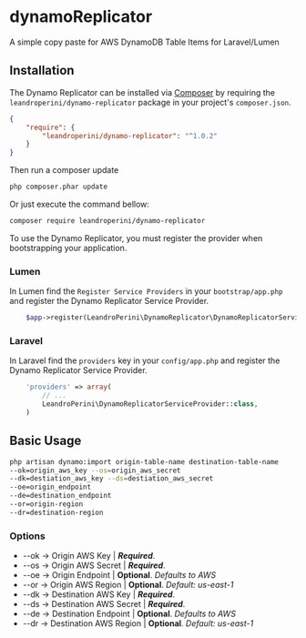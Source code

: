 # dynamoReplicator
A simple copy paste for AWS DynamoDB Table Items for Laravel/Lumen

## Installation

The Dynamo Replicator can be installed via [Composer](http://getcomposer.org) by requiring the
`leandroperini/dynamo-replicator` package in your project's `composer.json`.

```json
{
    "require": {
        "leandroperini/dynamo-replicator": "^1.0.2"
    }
}
```

Then run a composer update
```sh
php composer.phar update
```
Or just execute the command bellow:
```sh
composer require leandroperini/dynamo-replicator
```


To use the Dynamo Replicator, you must register the provider when bootstrapping your application.


### Lumen
In Lumen find the `Register Service Providers` in your `bootstrap/app.php` and register the Dynamo Replicator Service Provider.

```php
    $app->register(LeandroPerini\DynamoReplicator\DynamoReplicatorServiceProvider::class);
```

### Laravel
In Laravel find the `providers` key in your `config/app.php` and register the Dynamo Replicator Service Provider.

```php
    'providers' => array(
        // ...
        LeandroPerini\DynamoReplicatorServiceProvider::class,
    )
```
## Basic Usage

```sh
php artisan dynamo:import origin-table-name destination-table-name 
--ok=origin_aws_key --os=origin_aws_secret 
--dk=destiation_aws_key --ds=destiation_aws_secret 
--oe=origin_endpoint
--de=destination_endpoint
--or=origin-region
--dr=destination-region
```
### Options

* --ok -> Origin AWS Key | ***Required***. 
* --os -> Origin AWS Secret | ***Required***. 
* --oe -> Origin Endpoint | **Optional**. *Defaults to AWS* 
* --or -> Origin AWS Region | **Optional**. *Default: us-east-1*
* --dk -> Destination AWS Key | ***Required***. 
* --ds -> Destination AWS Secret | ***Required***. 
* --de -> Destination Endpoint | **Optional**. *Defaults to AWS* 
* --dr -> Destination AWS Region | **Optional**. *Default: us-east-1*